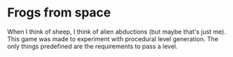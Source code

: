 <!--
  slug: frogs-space
  type: fortpolio
  categories: game, illustration
  tags: ActionScript, Flash, UX, game, cool shit, concept
  clients: 
  collaboration: 
  prizes: 
  thumbnail: schapenII_4.jpg
  image: schapenII_4.jpg
  images: schapenII_1.jpg, schapenII_2.jpg, schapenII_3.jpg, schapenII_4.jpg, schapenII_5.jpg
  inCv: false
  inPortfolio: true
  dateFrom: 2005-06-01
  dateTo: 2005-07-01
-->

# Frogs from space

When I think of sheep, I think of alien abductions (but maybe that's just me). This game was made to experiment with procedural level generation.
The only things predefined are the requirements to pass a level.
